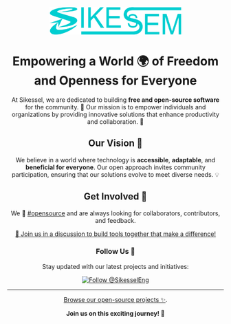<div align="center">
    <a href="https://sikessel.com/" title="Sikessel">
        <img src="https://github.com/sikessem/art/blob/HEAD/images/logo.svg" alt="Sikessel" height="64"/>
    </a>

# Empowering a World 🌍 of Freedom and Openness for Everyone

At Sikessel, we are dedicated to building **free and open-source software** for the community. 🚀
Our mission is to empower individuals and organizations by providing innovative solutions that enhance productivity and collaboration. 🤝

## Our Vision 🌟
We believe in a world where technology is **accessible**, **adaptable**, and **beneficial for everyone**. Our open approach invites community participation, ensuring that our solutions evolve to meet diverse needs. 💡

## Get Involved 🤗
We 🩵 [#opensource](https://opensource.org/) and are always looking for collaborators, contributors, and feedback.

[💬 Join us in a discussion to build tools together that make a difference!](https://github.com/orgs/sikessel/discussions)

### Follow Us 🔔
Stay updated with our latest projects and initiatives:

<p><a href="https://x.com/intent/follow?screen_name=SikesselEng"><img src="https://img.shields.io/twitter/follow/SikesselEng.svg?label=Follow%20@SikesselEng" alt="Follow @SikesselEng"/></a></p>

---

[Browse our open-source projects ✨](https://sikessel.github.io/).

**Join us on this exciting journey! 🚀**
</div>
